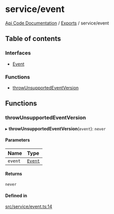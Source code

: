 # service/event
 
[Api Code Documentation](../README.md) / [Exports](../modules.md) / service/event

## Table of contents

### Interfaces

- [Event](../interfaces/service_event.Event.md)

### Functions

- [throwUnsupportedEventVersion](service_event.md#throwunsupportedeventversion)

## Functions

### throwUnsupportedEventVersion

▸ **throwUnsupportedEventVersion**(`event`): `never`

#### Parameters

| Name | Type |
| :------ | :------ |
| `event` | [`Event`](../interfaces/service_event.Event.md) |

#### Returns

`never`

#### Defined in

[src/service/event.ts:14](https://github.com/openkfw/TruBudget/blob/a06c11b/api/src/service/event.ts#L14)
